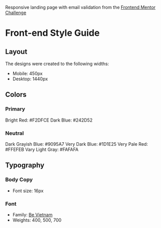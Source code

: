 Responsive landing page with email validation from the [Frontend Mentor Challenge](https://www.frontendmentor.io/challenges/manage-landing-page-SLXqC6P5)

# Front-end Style Guide

## Layout

The designs were created to the following widths:

- Mobile: 450px
- Desktop: 1440px

## Colors

### Primary

Bright Red: #F2DFCE
Dark Blue: #242D52

### Neutral

Dark Grayish Blue: #9095A7
Very Dark Blue: #1D1E25
Very Pale Red: #FFEFEB
Vary Light Gray: #FAFAFA

## Typography

### Body Copy

- Font size: 16px

### Font

- Family: [Be Vietnam](https://fonts.google.com/specimen/Be+Vietnam)
- Weights: 400, 500, 700
